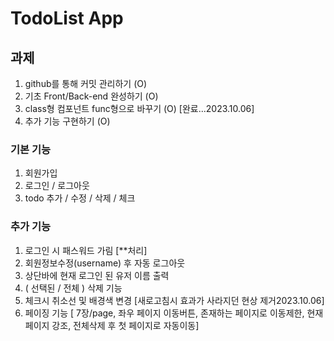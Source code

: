 # TodoList App 


## 과제

1. github를 통해 커밋 관리하기 (O)
2. 기초 Front/Back-end 완성하기 (O)
3. class형 컴포넌트 func형으로 바꾸기 (O) [완료...2023.10.06]
4. 추가 기능 구현하기 (O)

### 기본 기능

1. 회원가입
2. 로그인 / 로그아웃 
3. todo 추가 / 수정 / 삭제 / 체크

### 추가 기능

1. 로그인 시 패스워드 가림 [**처리]
2. 회원정보수정(username) 후 자동 로그아웃
3. 상단바에 현재 로그인 된 유저 이름 출력
4. ( 선택된 / 전체 ) 삭제 기능
5. 체크시 취소선 및 배경색 변경 [새로고침시 효과가 사라지던 현상 제거2023.10.06]
6. 페이징 기능
    [ 7장/page, 좌우 페이지 이동버튼, 존재하는 페이지로 이동제한, 현재 페이지 강조, 전체삭제 후 첫 페이지로 자동이동]

